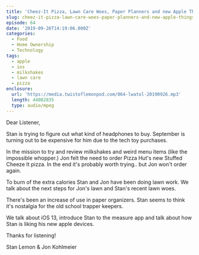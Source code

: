```yaml
---
title: 'Cheez-It Pizza, Lawn Care Woes, Paper Planners and new Apple Things'
slug: cheez-it-pizza-lawn-care-woes-paper-planners-and-new-apple-things
episode: 64
date: '2019-09-26T14:19:06.000Z'
categories:
  - Food
  - Home Ownership
  - Technology
tags:
  - apple
  - ios
  - milkshakes
  - lawn care
  - pizza
enclosure:
  url: 'https://media.twistoflemonpod.com/064-lwatol-20190926.mp3'
  length: 44082835
  type: audio/mpeg
---
```


Dear Listener,

Stan is trying to figure out what kind of headphones to buy. September is turning out to be expensive for him due to the tech toy purchases.

In the mission to try and review milkshakes and weird menu items (like the impossible whopper.) Jon felt the need to order Pizza Hut's new Stuffed Cheeze It pizza. In the end it's probably worth trying.. but Jon won't order again.

To burn of the extra calories Stan and Jon have been doing lawn work. We talk about the next steps for Jon's lawn and Stan's recent lawn woes.

There's been an increase of use in paper organizers. Stan seems to think it's nostalgia for the old school trapper keepers.

We talk about iOS 13, introduce Stan to the measure app and talk about how Stan is liking his new apple devices.

Thanks for listening!

Stan Lemon & Jon Kohlmeier

